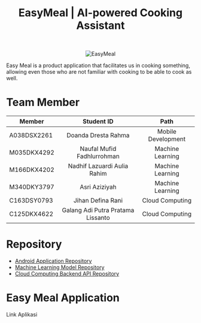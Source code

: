 <h1 align="center"> EasyMeal | AI-powered Cooking Assistant </h1> <br>
<p align="center">
  <a>
    <img alt="EasyMeal" title="EasyMeal" src="https://github.com/Team-EasyMeal-C23-PC677/.github/assets/97155903/6310e3f9-e4ee-4509-a193-b1036aac0b1f.png" sizes="(max-width: 600px) 200px, 50vw">
  </a>
</p>

Easy Meal is a product application that facilitates us in cooking something, allowing even those who are not familiar with cooking to be able to cook as well.

# Team Member
| Member | Student ID | Path |
| ----------- | :---------: | :----------: |
| A038DSX2261 | Doanda Dresta Rahma	 | Mobile Development |
| M035DKX4292 | Naufal Mufid Fadhlurrohman	 | Machine Learning |
| M166DKX4202 | Nadhif Lazuardi Aulia Rahim | Machine Learning |
| M340DKY3797 | Asri Aziziyah | Machine Learning |
| C163DSY0793 | Jihan Defina Rani | Cloud Computing |
| C125DKX4622 | Galang Adi Putra Pratama Lissanto | Cloud Computing |

# Repository
- [Android Application Repository](https://github.com/Team-EasyMeal-C23-PC677/EasyMeal-Mobile)
- [Machine Learning Model Repository](https://github.com/Team-EasyMeal-C23-PC677/EasyMeal-ML)
- [Cloud Computing Backend API Repository](https://github.com/Team-EasyMeal-C23-PC677/EasyMeal_CC)


# Easy Meal Application 
Link Aplikasi


<!--

**Here are some ideas to get you started:**

🙋‍♀️ A short introduction - what is your organization all about?
🌈 Contribution guidelines - how can the community get involved?
👩‍💻 Useful resources - where can the community find your docs? Is there anything else the community should know?
🍿 Fun facts - what does your team eat for breakfast?
🧙 Remember, you can do mighty things with the power of [Markdown](https://docs.github.com/github/writing-on-github/getting-started-with-writing-and-formatting-on-github/basic-writing-and-formatting-syntax)
-->

